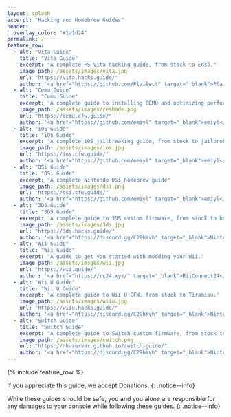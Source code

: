 ```yaml
---
layout: splash
excerpt: "Hacking and Homebrew Guides"
header:
  overlay_color: "#1a1d24"
permalink: /
feature_row:
  - alt: "Vita Guide"
    title: "Vita Guide"
    excerpt: "A complete PS Vita hacking guide, from stock to Ensō."
    image_path: /assets/images/vita.jpg
    url: "https://vita.hacks.guide/"
    author: '<a href="https://github.com/Plailect" target="_blank">Plailect</a> and <a href="https://github.com/emiyl" target="_blank">emiyl</a>'
  - alt: "Cemu Guide"
    title: "Cemu Guide"
    excerpt: 'A complete guide to installing CEMU and optimizing performance.'
    image_path: /assets/images/reshade.png
    url: "https://cemu.cfw.guide/"
    author: '<a href="https://github.com/emiyl" target="_blank">emiyl</a>'
  - alt: "iOS Guide"
    title: "iOS Guide"
    excerpt: "A complete iOS jailbreaking guide, from stock to jailbroken."
    image_path: /assets/images/ios.jpg
    url: "https://ios.cfw.guide/"
    author: '<a href="https://github.com/emiyl" target="_blank">emiyl</a> and <a href="https://ios.cfw.guide/credits" target="_blank">Team</a>'
  - alt: "DSi Guide"
    title: "DSi Guide"
    excerpt: "A complete Nintendo DSi homebrew guide"
    image_path: /assets/images/dsi.png
    url: "https://dsi.cfw.guide/"
    author: '<a href="https://github.com/emiyl" target="_blank">emiyl</a> and <a href="https://discord.gg/yD3spjv" target="_blank">DS(i) Mode Hacking</a>'
  - alt: "3DS Guide"
    title: "3DS Guide"
    excerpt: 'A complete guide to 3DS custom firmware, from stock to boot9strap.'
    image_path: /assets/images/3ds.jpg
    url: "https://3ds.hacks.guide/"
    author: '<a href="https://discord.gg/C29hYvh" target="_blank">Nintendo Homebrew</a>'
  - alt: "Wii Guide"
    title: "Wii Guide"
    excerpt: 'A guide to get you started with modding your Wii.'
    image_path: /assets/images/wii.jpg
    url: "https://wii.guide/"
    author: '<a href="https://rc24.xyz/" target="_blank">RiiConnect24</a>'
  - alt: "Wii U Guide"
    title: "Wii U Guide"
    excerpt: 'A complete guide to Wii U CFW, from stock to Tiramisu.'
    image_path: /assets/images/wiiu.jpg
    url: "https://wiiu.hacks.guide/"
    author: '<a href="https://discord.gg/C29hYvh" target="_blank">Nintendo Homebrew</a>'
  - alt: "Switch Guide"
    title: "Switch Guide"
    excerpt: "A complete guide to Switch custom firmware, from stock to Atmosphere."
    image_path: /assets/images/switch.png
    url: "https://nh-server.github.io/switch-guide/"
    author: '<a href="https://discord.gg/C29hYvh" target="_blank">Nintendo Homebrew</a>'
---
```


{% include feature_row %}

<div id="waldo-tag-8408"></div>

If you appreciate this guide, we accept <a href="donations" style="text-decoration: none !important;">Donations</a>.
{: .notice--info}

While these guides should be safe, you and you alone are responsible for any damages to your console while following these guides.
{: .notice--info}

<div id="waldo-tag-8442"></div>
